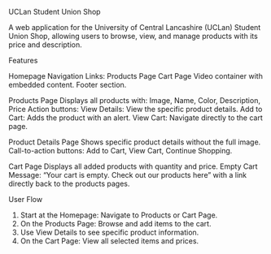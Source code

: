 UCLan Student Union Shop

A web application for the University of Central Lancashire (UCLan) Student Union Shop, allowing users to browse, 
view, and manage products with its price and description.

Features

Homepage
    Navigation Links:
    Products Page
    Cart Page
    Video container with embedded content.
    Footer section.
    
Products Page
    Displays all products with:
    Image, Name, Color, Description, Price
    Action buttons:
    View Details: View the specific product details.
    Add to Cart: Adds the product with an alert.
    View Cart: Navigate directly to the cart page.

Product Details Page
    Shows specific product details without the full image.
    Call-to-action buttons:
    Add to Cart, View Cart, Continue Shopping.

Cart Page
    Displays all added products with quantity and price.
    Empty Cart Message:
    “Your cart is empty. Check out our products here” with a link directly back to the products pages.

User Flow
1.	Start at the Homepage: Navigate to Products or Cart Page.
2.	On the Products Page: Browse and add items to the cart.
3.	Use View Details to see specific product information.
4.	On the Cart Page: View all selected items and prices.
